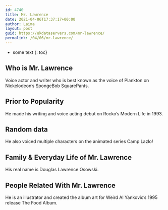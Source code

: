 ```yaml
---
id: 4740
title: Mr. Lawrence
date: 2021-04-06T17:37:17+00:00
author: Laima
layout: post
guid: https://ukdataservers.com/mr-lawrence/
permalink: /04/06/mr-lawrence/
---
```


* some text
{: toc}


## Who is Mr. Lawrence
                  
                  
                  
Voice actor and writer who is best known as the voice of Plankton on Nickelodeon&#8217;s SpongeBob SquarePants.
                  
              
            
              
            
                
                
                
## Prior to Popularity
                  
                  
                  
He made his writing and voice acting debut on Rocko&#8217;s Modern Life in 1993.
                  
              
            
              
            
                
                
                
## Random data
                  
                  
                  
He also voiced multiple characters on the animated series Camp Lazlo!
                  
              
            
              
            
                
                
                
## Family & Everyday Life of Mr. Lawrence
                  
                  
                  
His real name is Douglas Lawrence Osowski.
                  
              
            
              
            
                
                
                
## People Related With Mr. Lawrence
                  
                  
                  
He is an illustrator and created the album art for Weird Al Yankovic&#8217;s 1995 release The Food Album.
                  
              
            
              
            
                
              
            
              
              
            
            
              
            
          
          
          